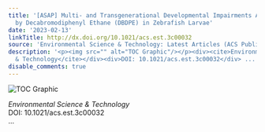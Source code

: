 ```yaml
---
title: '[ASAP] Multi- and Transgenerational Developmental Impairments Are Induced
  by Decabromodiphenyl Ethane (DBDPE) in Zebrafish Larvae'
date: '2023-02-13'
linkTitle: http://dx.doi.org/10.1021/acs.est.3c00032
source: 'Environmental Science & Technology: Latest Articles (ACS Publications)'
description: '<p><img src="" alt="TOC Graphic"/></p><div><cite>Environmental Science
  & Technology</cite></div><div>DOI: 10.1021/acs.est.3c00032</div> ...'
disable_comments: true
---
```

<p><img src="" alt="TOC Graphic"/></p><div><cite>Environmental Science & Technology</cite></div><div>DOI: 10.1021/acs.est.3c00032</div> ...